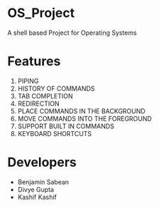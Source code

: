 OS_Project
==========

A shell based Project for Operating Systems


Features
==========

1. PIPING
2. HISTORY OF COMMANDS
3. TAB COMPLETION
4. REDIRECTION
5. PLACE COMMANDS IN THE BACKGROUND
6. MOVE COMMANDS INTO THE FOREGROUND
7. SUPPORT BUILT IN COMMANDS
8. KEYBOARD SHORTCUTS


Developers
===========
- Benjamin Sabean
- Divye Gupta
- Kashif Kashif
